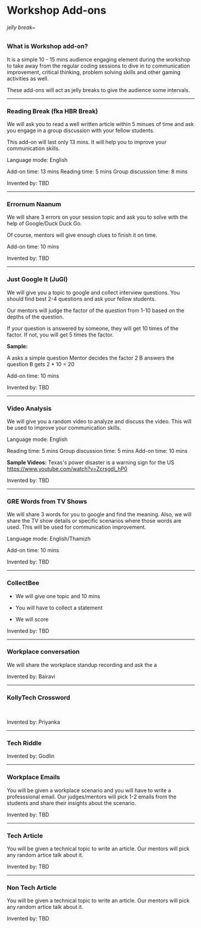 # Workshop Add-ons
###### jelly break~


### What is Workshop add-on?
It is a simple 10 - 15 mins audience engaging element during the workshop to take away from the regular coding sessions to dive in to communication improvement, critical thinking, problem solving skills and other gaming activities as well.

These add-ons will act as jelly breaks to give the audience some intervals.

___

### Reading Break (fka HBR Break)
We will ask you to read a well written article within 5 minues of time and ask you engage in a group discussion with your fellow students.

This add-on will last only 13 mins. It will help you to improve your communication skills.

Language mode: English

Add-on time: 13 mins
Reading time: 5 mins
Group discussion time: 8 mins

Invented by: TBD

___

### Errornum Naanum
We will share 3 errors on your session topic and ask you to solve with the help of Google/Duck Duck Go. 

Of course, mentors will give enough clues to finish it on time.

Add-on time: 10 mins

Invented by: TBD

___

### Just Google It (JuGI)
We will give you a topic to google and collect interview questions. You should find best 2-4 questions and ask your fellow students.

Our mentors will judge the factor of the question from 1-10 based on the depths of the question.

If your question is answered by someone, they will get 10 times of the factor. If not, you will get 5 times the factor.

**Sample:**

A asks a simple question
Mentor decides the factor 2
B answers the question
B gets 2 * 10 = 20

Add-on time: 10 mins

Invented by: TBD

___

### Video Analysis
We will give you a random video to analyze and discuss the video. This will be used to improve your communication skills.

Language mode: English

Reading time: 5 mins
Group discussion time: 5 mins
Add-on time: 10 mins

**Sample Videos:**
Texas's power disaster is a warning sign for the US 
<https://www.youtube.com/watch?v=Zcrsgdl_hP0>

Invented by: TBD

___

### GRE Words from TV Shows
We will share 3 words for you to google and find the meaning. Also, we will share the TV show details or specific scenarios where those words are used. This will be used for communication improvement.

Language mode: English/Thamizh

Add-on time: 10 mins

Invented by: TBD

___

### CollectBee
- We will give one topic and 10 mins 

- You will have to collect a statement 

- We will score

Invented by: TBD

___

### Workplace conversation
We will share the workplace standup recording and ask the a

Invented by: Bairavi

___

### KollyTech Crossword
​

Invented by: Priyanka

___

### Tech Riddle
Invented by: Godlin

___

### Workplace Emails
You will be given a workplace scenario and you will have to write a professsional email. Our judges/mentors will pick 1-2 emails from the students and share their insights about the scenario.

Invented by: TBD

___

### Tech Article
You will be given a technical topic to write an article. Our mentors will pick any random artice talk about it.

Invented by: TBD

___

### Non Tech Article
You will be given a technical topic to write an article. Our mentors will pick any random artice talk about it.

Invented by: TBD

​

